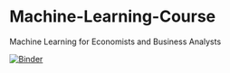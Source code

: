 # Machine-Learning-Course
Machine Learning for Economists and Business Analysts

[![Binder](https://mybinder.org/badge_logo.svg)](https://mybinder.org/v2/gh/AStrittmatter/Machine-Learning-Course/HEAD)
